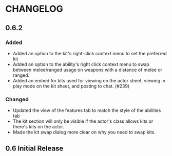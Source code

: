 # CHANGELOG

<!--
## [Unreleased]

### Added

### Changed

### Deprecated

### Removed

### Fixed

### Security

### Known Issues
-->

## 0.6.2

### Added
- Added an option to the kit's right-click context menu to set the preferred kit
- Added an option to the ability's right click context menu to swap between melee/ranged usage on weapons with a distance of melee or ranged.
- Added an embed for kits used for viewing on the actor sheet, viewing in play mode on the kit sheet, and posting to chat. (#239)

### Changed
- Updated the view of the features tab to match the style of the abilities tab
- The kit section will only be visible if the actor's class allows kits or there's kits on the actor.
- Made the kit swap dialog more clear on why you need to swap kits.


## 0.6 Initial Release
